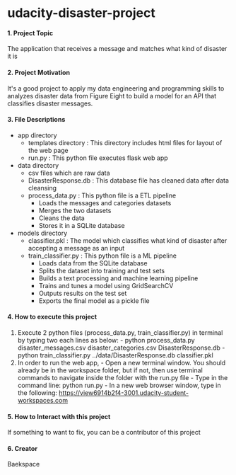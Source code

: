 # udacity-disaster-project

#### 1. Project Topic
The application that receives a message and matches what kind of disaster it is


#### 2. Project Motivation
It's a good project to apply my data engineering and programming skills to analyzes disaster data from Figure Eight to build a model for an API that classifies disaster messages.


#### 3. File Descriptions
- app directory
  - templates directory : This directory includes html files for layout of the web page
  - run.py : This python file executes flask web app
- data directory
  - csv files which are raw data
  - DisasterResponse.db : This database file has cleaned data after data cleansing
  - process_data.py : This python file is a ETL pipeline
     - Loads the messages and categories datasets
     - Merges the two datasets
     - Cleans the data
     - Stores it in a SQLite database
- models directory
  - classifier.pkl : The model which classifies what kind of disaster after accepting a message as an input
  - train_classifier.py : This python file is a ML pipeline
     - Loads data from the SQLite database
     - Splits the dataset into training and test sets
     - Builds a text processing and machine learning pipeline
     - Trains and tunes a model using GridSearchCV
     - Outputs results on the test set
     - Exports the final model as a pickle file


#### 4. How to execute this project
  1. Execute 2 python files (process_data.py, train_classifier.py) in terminal by typing two each lines as below:
    - python process_data.py disaster_messages.csv disaster_categories.csv DisasterResponse.db
    - python train_classifier.py ../data/DisasterResponse.db classifier.pkl
  2. In order to run the web app,
    - Open a new terminal window. You should already be in the workspace folder, but if not, then use terminal commands to navigate inside the folder with the run.py file
    - Type in the command line: python run.py
    - In a new web browser window, type in the following: https://view6914b2f4-3001.udacity-student-workspaces.com


#### 5. How to Interact with this project
If something to want to fix, you can be a contributor of this project


#### 6. Creator
Baekspace
